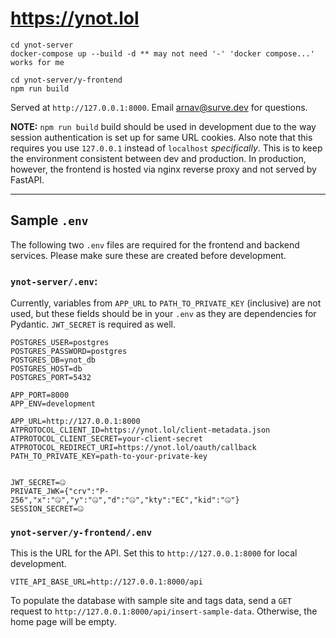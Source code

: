 # https://ynot.lol

```
cd ynot-server
docker-compose up --build -d ** may not need '-' 'docker compose...' works for me

cd ynot-server/y-frontend
npm run build
```

Served at `http://127.0.0.1:8000`. Email [arnav@surve.dev](mailto:arnav@surve.dev) for questions.

**NOTE:** `npm run build` build should be used in development due to the way session authentication is set up for same URL cookies.
Also note that this requires you use `127.0.0.1` instead of `localhost` *specifically*. This is to keep the environment
consistent between dev and production. In production, however, the frontend is hosted via nginx reverse proxy and not
served by FastAPI.

---

## Sample `.env`

The following two `.env` files are required for the frontend and backend services. Please make sure these are created before development.

### `ynot-server/.env`:

Currently, variables from `APP_URL` to `PATH_TO_PRIVATE_KEY` (inclusive) are not used, but these fields should be in your `.env` as they are dependencies for Pydantic. `JWT_SECRET` is required as well.

```
POSTGRES_USER=postgres
POSTGRES_PASSWORD=postgres
POSTGRES_DB=ynot_db
POSTGRES_HOST=db
POSTGRES_PORT=5432

APP_PORT=8000
APP_ENV=development

APP_URL=http://127.0.0.1:8000
ATPROTOCOL_CLIENT_ID=https://ynot.lol/client-metadata.json
ATPROTOCOL_CLIENT_SECRET=your-client-secret
ATPROTOCOL_REDIRECT_URI=https://ynot.lol/oauth/callback
PATH_TO_PRIVATE_KEY=path-to-your-private-key


JWT_SECRET=🤐
PRIVATE_JWK={"crv":"P-256","x":"🤐","y":"🤐","d":"🤐","kty":"EC","kid":"🤐"}
SESSION_SECRET=🤐
```

### `ynot-server/y-frontend/.env`

This is the URL for the API. Set this to `http://127.0.0.1:8000` for local development.

```
VITE_API_BASE_URL=http://127.0.0.1:8000/api
```

To populate the database with sample site and tags data, send a `GET` request to `http://127.0.0.1:8000/api/insert-sample-data`. Otherwise, the home page will be empty.
